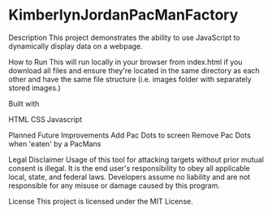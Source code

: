 # KimberlynJordanPacManFactory
Description
This project demonstrates the ability to use JavaScript to dynamically display data on a webpage.

How to Run
This will run locally in your browser from index.html if you download all files and ensure they're located in the same directory as each other and have the same file structure (i.e. images folder with separately stored images.)

Built with

HTML
CSS
Javascript

Planned Future Improvements
Add Pac Dots to screen
Remove Pac Dots when 'eaten' by a PacMans

Legal Disclaimer
Usage of this tool for attacking targets without prior mutual consent is illegal. It is the end user's responsibility to obey all applicable local, state, and federal laws. Developers assume no liability and are not responsible for any misuse or damage caused by this program.

License
This project is licensed under the MIT License.
